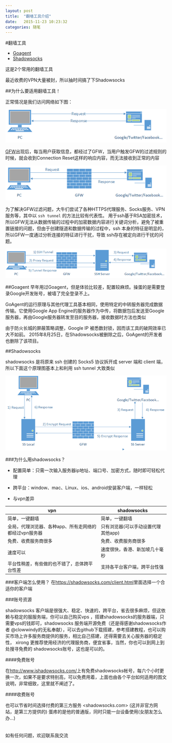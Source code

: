 ```yaml
---
layout: post
title:  "翻墙工具介绍"
date:   2015-11-23 10:23:32
categories: 随笔
---
```

#翻墙工具
* [Goagent](https://zh.wikipedia.org/zh/GoAgent)
* [Shadowsocks](http://vc2tea.com/whats-shadowsocks/)


这是2个常用的翻墙工具

最近收费的VPN大量被封，所以抽时间搞了下Shadowsocks


##为什么要适用翻墙工具！

正常情况是我们访问网络如下图：

![icon](https://github.com/hong4cong/hong4cong.github.io/raw/master/images/2015.11.23/whats-shadowsocks-01.png)

[GFW](https://zh.wikipedia.org/wiki/%E9%98%B2%E7%81%AB%E9%95%BF%E5%9F%8E)出现后，每当用户获取信息，都经过了GFW，当用户触发GFW的过滤规则的时候，就会收到Connection Reset这样的响应内容，而无法接收到正常的内容

![icon2](https://github.com/hong4cong/hong4cong.github.io/raw/master/images/2015.11.23/whats-shadowsocks-02.png)

为了解决GFW过滤问题，大牛们尝试了各种HTTPS代理服务、Socks服务、VPN服务等，其中以 `ssh tunnel` 的方法比较有代表性。
用于ssh基于RSA加密技术，所以GFW无法从数据传输的过程中的加密数据内容进行关键词分析，避免了被重置链接的问题，但由于创建隧道和数据传输的过程中，ssh 本身的特征是明显的，所以GFW一度通过分析连接的特征进行干扰，导致 ssh存在被定向进行干扰的问题。

![icon3](https://github.com/hong4cong/hong4cong.github.io/raw/master/images/2015.11.23/whats-shadowsocks-03.png)

##Goagent
早年用过Goagent，但是体验比较差，配置较麻烦。操蛋的是需要登录Google开发账号，被墙了完全登录不上。

GoAgent的运行原理与其他代理工具基本相同，使用特定的中转服务器完成数据传输。它使用Google App Engine的服务器作为中传，将数据包后发送至Google服务器，再由Google服务器转发至目的服务器，接收数据时方法也类似

由于防火长城的屏蔽策略调整，Google IP 被悉数封锁，因而该工具的破网效率已大不如前。
2015年8月25日，在Shadowsocks被删除之后，GoAgent的开发者也删除了该项目。

##Shadowsocks

shadowsocks 是将原来 ssh 创建的 Socks5 协议拆开成 server 端和 client 端，所以下面这个原理图基本上和利用 ssh tunnel 大致类似

![icon4](https://github.com/hong4cong/hong4cong.github.io/raw/master/images/2015.11.23/whats-shadowsocks-04.png)


###为什么用shadowsocks？


* 配置简单：只需一次输入服务器ip地址、端口号、加密方式，随时即可轻松代理

* 跨平台：window、mac、Linux、ios、android安装客户端，一样轻松

* 与vpn差异

vpn | shadowsocks 
------------ | ------------- 
简单，一键翻墙 | 简单，一键翻墙 
全局，代理浏览器、各种app、所有走网络的都经过vpn服务器 | 只有浏览器(可以手动设置代理其他app)
免费、收费服务商很多 | 免费、收费服务商很多
速度可以 | 速度很快，香港、新加坡几十毫秒
平台性稍差，有些做的也不错了，总体跨平台性差 | 支持各平台客户端，跨平台性强

###客户端怎么使用？
在<https://shadowsocks.com/client.html>里面选择一个合适你的客户端

###账号资源

shadowsocks 客户端是很强大、稳定、快速的，跨平台，省去很多麻烦，但这依赖与稳定的服服务端，你可以自己购买vps ，搭建shadowsocks的服务器端，只需要vps的钱即可，shadowsocks 服务端开源免费（还是得感谢shadowsocks作者 @clowwindy的无私奉献），可以去github下载搭建，参考搭建教程，也可以购买市场上许多服务商提供的服务，相比自己搭建，还得需要去关心服务器的稳定性， xirong 更推荐使用经济的代理服务商，便宜省事，当然，你也可以到网上到处搜寻免费的 shadowsocks账号，这也是可以的。

####免费账号

在<http://www.ishadowsocks.com/>上有免费shadowsocks帐号，每六个小时更换一次，如果不是要求特别高，可以免费用着，上面也由各个平台如何适用的图文说明，非常细致，这里就不阐述了。

####收费账号

也可以节省时间选择付费的第三方服务
<shadowsocks.com> (这并非官方网站，是第三方提供的)
蛋疼的是他的普通版，同时只能一台设备使用(女朋友怎么办...)
<br/>        
<br/> 
如有任何问题，欢迎联系我交流